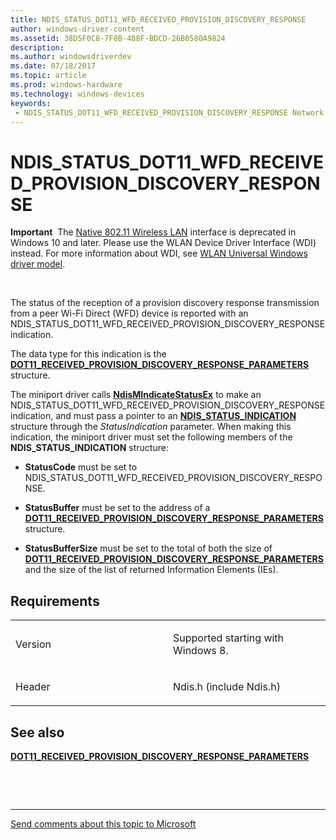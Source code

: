 ```yaml
---
title: NDIS_STATUS_DOT11_WFD_RECEIVED_PROVISION_DISCOVERY_RESPONSE
author: windows-driver-content
ms.assetid: 38D5F0C8-7F8B-488F-BDCD-26B0580A9824
description: 
ms.author: windowsdriverdev 
ms.date: 07/18/2017 
ms.topic: article 
ms.prod: windows-hardware 
ms.technology: windows-devices 
keywords:
 - NDIS_STATUS_DOT11_WFD_RECEIVED_PROVISION_DISCOVERY_RESPONSE Network Drivers Starting with Windows Vista
---
```


# NDIS\_STATUS\_DOT11\_WFD\_RECEIVED\_PROVISION\_DISCOVERY\_RESPONSE


**Important**  The [Native 802.11 Wireless LAN](https://msdn.microsoft.com/library/windows/hardware/ff560690) interface is deprecated in Windows 10 and later. Please use the WLAN Device Driver Interface (WDI) instead. For more information about WDI, see [WLAN Universal Windows driver model](https://msdn.microsoft.com/library/windows/hardware/dn897672).

 

The status of the reception of a provision discovery response transmission from a peer Wi-Fi Direct (WFD) device is reported with an NDIS\_STATUS\_DOT11\_WFD\_RECEIVED\_PROVISION\_DISCOVERY\_RESPONSE indication.

The data type for this indication is the [**DOT11\_RECEIVED\_PROVISION\_DISCOVERY\_RESPONSE\_PARAMETERS**](https://msdn.microsoft.com/library/windows/hardware/hh406535) structure.

The miniport driver calls [**NdisMIndicateStatusEx**](https://msdn.microsoft.com/library/windows/hardware/ff563600) to make an NDIS\_STATUS\_DOT11\_WFD\_RECEIVED\_PROVISION\_DISCOVERY\_RESPONSE indication, and must pass a pointer to an [**NDIS\_STATUS\_INDICATION**](https://msdn.microsoft.com/library/windows/hardware/ff567373) structure through the *StatusIndication* parameter. When making this indication, the miniport driver must set the following members of the **NDIS\_STATUS\_INDICATION** structure:

-   **StatusCode** must be set to NDIS\_STATUS\_DOT11\_WFD\_RECEIVED\_PROVISION\_DISCOVERY\_RESPONSE.

-   **StatusBuffer** must be set to the address of a [**DOT11\_RECEIVED\_PROVISION\_DISCOVERY\_RESPONSE\_PARAMETERS**](https://msdn.microsoft.com/library/windows/hardware/hh406535) structure.

-   **StatusBufferSize** must be set to the total of both the size of [**DOT11\_RECEIVED\_PROVISION\_DISCOVERY\_RESPONSE\_PARAMETERS**](https://msdn.microsoft.com/library/windows/hardware/hh406535) and the size of the list of returned Information Elements (IEs).

Requirements
------------

<table>
<colgroup>
<col width="50%" />
<col width="50%" />
</colgroup>
<tbody>
<tr class="odd">
<td><p>Version</p></td>
<td><p>Supported starting with Windows 8.</p></td>
</tr>
<tr class="even">
<td><p>Header</p></td>
<td>Ndis.h (include Ndis.h)</td>
</tr>
</tbody>
</table>

## See also


[**DOT11\_RECEIVED\_PROVISION\_DISCOVERY\_RESPONSE\_PARAMETERS**](https://msdn.microsoft.com/library/windows/hardware/hh406535)

 

 


--------------------
[Send comments about this topic to Microsoft](mailto:wsddocfb@microsoft.com?subject=Documentation%20feedback%20%5Bnetvista\netvista%5D:%20NDIS_STATUS_DOT11_WFD_RECEIVED_PROVISION_DISCOVERY_RESPONSE%20%20RELEASE:%20%287/5/2017%29&body=%0A%0APRIVACY%20STATEMENT%0A%0AWe%20use%20your%20feedback%20to%20improve%20the%20documentation.%20We%20don't%20use%20your%20email%20address%20for%20any%20other%20purpose,%20and%20we'll%20remove%20your%20email%20address%20from%20our%20system%20after%20the%20issue%20that%20you're%20reporting%20is%20fixed.%20While%20we're%20working%20to%20fix%20this%20issue,%20we%20might%20send%20you%20an%20email%20message%20to%20ask%20for%20more%20info.%20Later,%20we%20might%20also%20send%20you%20an%20email%20message%20to%20let%20you%20know%20that%20we've%20addressed%20your%20feedback.%0A%0AFor%20more%20info%20about%20Microsoft's%20privacy%20policy,%20see%20http://privacy.microsoft.com/default.aspx. "Send comments about this topic to Microsoft")


